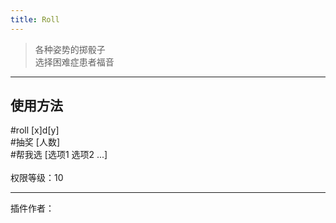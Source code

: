 ```yaml
---
title: Roll
---
```


> 各种姿势的掷骰子<br/>
> 选择困难症患者福音

---
## 使用方法
\#roll [x]d[y]<br/>
\#抽奖 [人数]<br/>
\#帮我选 [选项1 选项2 ...]<br/><br/>
权限等级：10

---
插件作者：